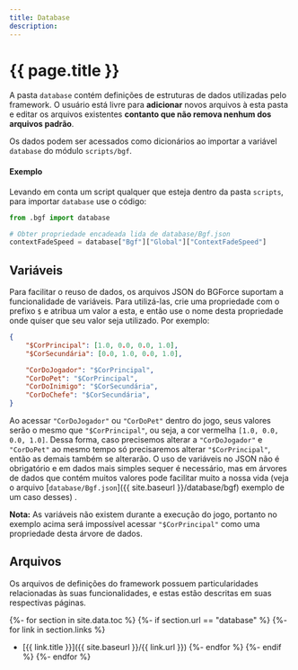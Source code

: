```yaml
---
title: Database
description:
---
```


# {{ page.title }}

A pasta `database` contém definições de estruturas de dados utilizadas pelo framework. O usuário está livre para
**adicionar** novos arquivos à esta pasta e editar os arquivos existentes **contanto que não remova nenhum dos arquivos padrão**.

Os dados podem ser acessados como dicionários ao importar a variável `database` do módulo `scripts/bgf`.

#### Exemplo
Levando em conta um script qualquer que esteja dentro da pasta `scripts`, para importar `database` use o código:

```python
from .bgf import database

# Obter propriedade encadeada lida de database/Bgf.json
contextFadeSpeed = database["Bgf"]["Global"]["ContextFadeSpeed"]
```

## Variáveis
Para facilitar o reuso de dados, os arquivos JSON do BGForce suportam a funcionalidade de variáveis. Para utilizá-las,
crie uma propriedade com o prefixo `$` e atribua um valor a esta, e então use o nome desta propriedade onde quiser que seu
valor seja utilizado. Por exemplo:

```json
{
    "$CorPrincipal": [1.0, 0.0, 0.0, 1.0],
    "$CorSecundária": [0.0, 1.0, 0.0, 1.0],

    "CorDoJogador": "$CorPrincipal",
    "CorDoPet": "$CorPrincipal",
    "CorDoInimigo": "$CorSecundária",
    "CorDoChefe": "$CorSecundária",
}
```

Ao acessar `"CorDoJogador"` ou `"CorDoPet"` dentro do jogo, seus valores serão
o mesmo que `"$CorPrincipal"`, ou seja, a cor vermelha `[1.0, 0.0, 0.0, 1.0]`.
Dessa forma, caso precisemos alterar a `"CorDoJogador"` e `"CorDoPet"` ao mesmo
tempo só precisaremos alterar `"$CorPrincipal"`, então as demais também se
alterarão. O uso de variáveis no JSON não é obrigatório e em dados mais simples
sequer é necessário, mas em árvores de dados que contém muitos valores pode
facilitar muito a nossa vida (veja o arquivo [`database/Bgf.json`]({{ site.baseurl }}/database/bgf)
exemplo de um caso desses) .

**Nota:** As variáveis não existem durante a execução do jogo, portanto no exemplo acima será impossível acessar `"$CorPrincipal"`
como uma propriedade desta árvore de dados.

## Arquivos
Os arquivos de definições do framework possuem particularidades relacionadas às suas funcionalidades, e estas estão
descritas em suas respectivas páginas.

{%- for section in site.data.toc %}
{%- if section.url == "database" %}
{%- for link in section.links %}
- [{{ link.title }}]({{ site.baseurl }}/{{ link.url }})
{%- endfor %}
{%- endif %}
{%- endfor %}